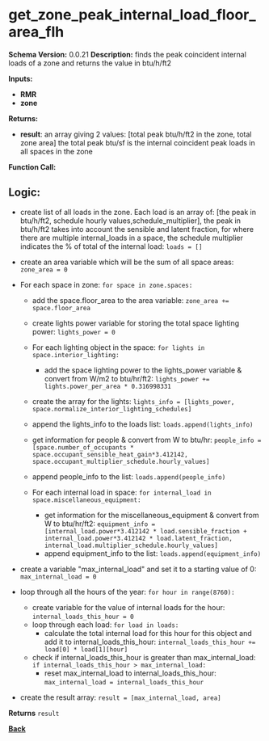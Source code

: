 # get_zone_peak_internal_load_floor_area_flh
**Schema Version:** 0.0.21
**Description:** finds the peak coincident internal loads of a zone and returns the value in btu/h/ft2

**Inputs:** 
- **RMR**
- **zone**

**Returns:**  
- **result**: an array giving 2 values: [total peak btu/h/ft2 in the zone, total zone area] the total peak btu/sf is the internal coincident peak loads in all spaces in the zone
 
**Function Call:**


## Logic:

- create list of all loads in the zone.  Each load is an array of: [the peak in btu/h/ft2, schedule hourly values,schedule_multiplier], the peak in btu/h/ft2 takes into account the sensible and latent fraction, for where there are multiple internal_loads in a space, the schedule multiplier indicates the % of total of the internal load: `loads = []`
- create an area variable which will be the sum of all space areas: `zone_area = 0`
- For each space in zone: `for space in zone.spaces:`
	- add the space.floor_area to the area variable: `zone_area += space.floor_area`
	- create lights power variable for storing the total space lighting power: `lights_power = 0`
	- For each lighting object in the space: `for lights in space.interior_lighting:`
		- add the space lighting power to the lights_power variable & convert from W/m2 to btu/hr/ft2: `lights_power += lights.power_per_area * 0.316998331`
	- create the array for the lights: `lights_info = [lights_power, space.normalize_interior_lighting_schedules]`
	- append the lights_info to the loads list: `loads.append(lights_info)`
	- get information for people & convert from W to btu/hr: `people_info = [space.number_of_occupants * space.occupant_sensible_heat_gain*3.412142, space.occupant_multiplier_schedule.hourly_values]`
	- append people_info to the list: `loads.append(people_info)`
	
	- For each internal load in space: `for internal_load in space.miscellaneous_equipment:`
		- get information for the miscellaneous_equipment & convert from W to btu/hr/ft2: `equipment_info = [internal_load.power*3.412142 * load.sensible_fraction + internal_load.power*3.412142 * load.latent_fraction, internal_load.multiplier_schedule.hourly_values]`
		- append equipment_info to the list: `loads.append(equipment_info)`

- create a variable "max_internal_load" and set it to a starting value of 0: `max_internal_load = 0`
- loop through all the hours of the year: `for hour in range(8760):`
	- create variable for the value of internal loads for the hour: `internal_loads_this_hour = 0`
	- loop through each load: `for load in loads:`
		- calculate the total internal load for this hour for this object and add it to internal_loads_this_hour: `internal_loads_this_hour += load[0] * load[1][hour]`
	- check if internal_loads_this_hour is greater than max_internal_load: `if internal_loads_this_hour > max_internal_load:`
		- reset max_internal_load to internal_loads_this_hour: `max_internal_load = internal_loads_this_hour`

- create the result array: `result = [max_internal_load, area]`


**Returns** `result`



**[Back](../_toc.md)**
